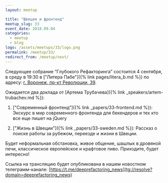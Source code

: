 ```yaml
---
layout: meetup

title: "Швеция и фронтенд"
meetup_slug: 33
event_date: 2018.09.04
categories:
  - meetup
  - blog
logo: /assets/meetups/33/logo.png
permalink: /meetup/33/
redirect_from: /meetup/next/
---
```


Следующее собрание “Глубокого Рефакторинга” состоится 4 сентября, в среду в 19:30 в ["Литера Пабе"]({% link pages/litera_b.md %}) по адресу: [г. Воронеж, пр-кт Революции, 39](http://go.2gis.com/knmv6).

Ожидается два доклада от [Артема Трубачева]({% link _speakers/artem-trubachev.md %}):

1. ["Современный фронтенд"]({% link _papers/33-frontend.md %}): Экскурс в мир современного фронтенда для бекендеров и тех кто все еще пишет на jQuery

2. ["Жизнь в Швеции"]({% link _papers/33-sweden.md %}): Рассказ о поиске работы за рубежом, переезде и жизни в Швеции.

Будет неформальная обстановка, живое общение, шашлык в дровяной печи, классическое европейское и крафтовое пиво. Приходите, будет интересно!

Ссылка на трансляцию будет опубликована в нашем новостном телеграмм-канале: [https://t.me/deeprefactoring_news](tg://resolve?domain=deeprefactoring_news)
